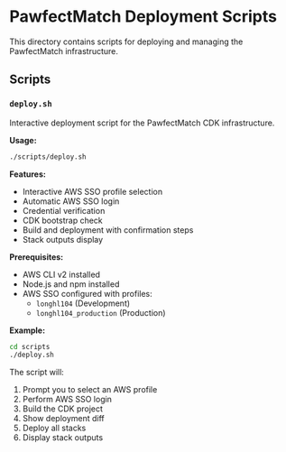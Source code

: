 # PawfectMatch Deployment Scripts

This directory contains scripts for deploying and managing the PawfectMatch infrastructure.

## Scripts

### `deploy.sh`

Interactive deployment script for the PawfectMatch CDK infrastructure.

**Usage:**

```bash
./scripts/deploy.sh
```

**Features:**

- Interactive AWS SSO profile selection
- Automatic AWS SSO login
- Credential verification
- CDK bootstrap check
- Build and deployment with confirmation steps
- Stack outputs display

**Prerequisites:**

- AWS CLI v2 installed
- Node.js and npm installed
- AWS SSO configured with profiles:
  - `longhl104` (Development)
  - `longhl104_production` (Production)

**Example:**

```bash
cd scripts
./deploy.sh
```

The script will:

1. Prompt you to select an AWS profile
2. Perform AWS SSO login
3. Build the CDK project
4. Show deployment diff
5. Deploy all stacks
6. Display stack outputs
